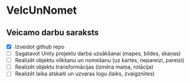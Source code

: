 # VelcUnNomet
## Veicamo darbu saraksts
- [x] Izveidot github repo
- [ ] Sagatavot Unity projektu darba uzsākšanai (mapes, bildes, skaņas)
- [ ] Realizēt objektu vilkšanu un nomešanu (uz kartes, nepareizi, pareizi)
- [ ] Realizēt objektu transformācijas (izmēra maiņa, rotācija)
- [ ] Realizēt laika atskaiti un uzvaras logu (laiks, zvaigznītes)
